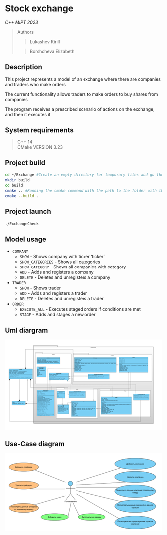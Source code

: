 # Stock exchange

*С++ MIPT 2023*

> Authors
>> Lukashev Kirill
>
>> Borshcheva Elizabeth

## Description

This project represents a model of an exchange where there are companies and traders who make orders

The current functionality allows traders to make orders to buy shares from companies

The program receives a prescribed scenario of actions on the exchange, and then it executes it

## System requirements

> C++ 14\
> CMake VERSION 3.23

## Project build
```bash
cd ~/Exchange #Create an empty directory for temporary files and go there
mkdir build
cd build
cmake .. #Running the cmake command with the path to the folder with the sources
cmake --build .
```

## Project launch
```bash
./ExchangeCheck
```

## Model usage
* `COMPANY`
    * `SHOW` - Shows company with ticker ‘ticker’
    * `SHOW_CATEGORIES` - Shows all categories
    * `SHOW_CATEGORY` - Shows all companies with category
    * `ADD` - Adds and registers a company
    * `DELETE` - Deletes and unregisters a company
* `TRADER`
    * `SHOW` - Shows trader
    * `ADD` - Adds and registers a trader
    * `DELETE` - Deletes and unregisters a trader
* `ORDER`
    * `EXECUTE_ALL` - Executes staged orders if conditions are met
    * `STAGE` - Adds and stages a new order

## Uml diargram
![](./StockExchange_UML.png)

## Use-Case diagram

![](./Use_Case.png)